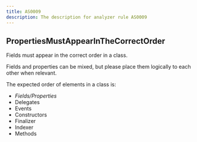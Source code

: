 ```yaml
---
title: AS0009
description: The description for analyzer rule AS0009
---
```

## PropertiesMustAppearInTheCorrectOrder

Fields must appear in the correct order in a class.

Fields and properties can be mixed, but please place them logically to each other when relevant.

The expected order of elements in a class is:
- *Fields/Properties*
- Delegates
- Events
- Constructors
- Finalizer
- Indexer
- Methods
